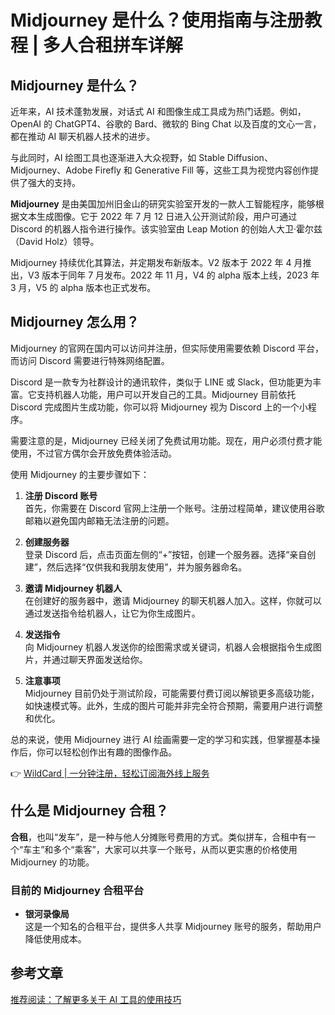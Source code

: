 # Midjourney 是什么？使用指南与注册教程 | 多人合租拼车详解

## Midjourney 是什么？

近年来，AI 技术蓬勃发展，对话式 AI 和图像生成工具成为热门话题。例如，OpenAI 的 ChatGPT4、谷歌的 Bard、微软的 Bing Chat 以及百度的文心一言，都在推动 AI 聊天机器人技术的进步。

与此同时，AI 绘图工具也逐渐进入大众视野，如 Stable Diffusion、Midjourney、Adobe Firefly 和 Generative Fill 等，这些工具为视觉内容创作提供了强大的支持。

**Midjourney** 是由美国加州旧金山的研究实验室开发的一款人工智能程序，能够根据文本生成图像。它于 2022 年 7 月 12 日进入公开测试阶段，用户可通过 Discord 的机器人指令进行操作。该实验室由 Leap Motion 的创始人大卫·霍尔兹（David Holz）领导。

Midjourney 持续优化其算法，并定期发布新版本。V2 版本于 2022 年 4 月推出，V3 版本于同年 7 月发布。2022 年 11 月，V4 的 alpha 版本上线，2023 年 3 月，V5 的 alpha 版本也正式发布。

## Midjourney 怎么用？

Midjourney 的官网在国内可以访问并注册，但实际使用需要依赖 Discord 平台，而访问 Discord 需要进行特殊网络配置。

Discord 是一款专为社群设计的通讯软件，类似于 LINE 或 Slack，但功能更为丰富。它支持机器人功能，用户可以开发自己的工具。Midjourney 目前依托 Discord 完成图片生成功能，你可以将 Midjourney 视为 Discord 上的一个小程序。

需要注意的是，Midjourney 已经关闭了免费试用功能。现在，用户必须付费才能使用，不过官方偶尔会开放免费体验活动。

使用 Midjourney 的主要步骤如下：

1. **注册 Discord 账号**  
   首先，你需要在 Discord 官网上注册一个账号。注册过程简单，建议使用谷歌邮箱以避免国内邮箱无法注册的问题。

2. **创建服务器**  
   登录 Discord 后，点击页面左侧的“+”按钮，创建一个服务器。选择“亲自创建”，然后选择“仅供我和我朋友使用”，并为服务器命名。

3. **邀请 Midjourney 机器人**  
   在创建好的服务器中，邀请 Midjourney 的聊天机器人加入。这样，你就可以通过发送指令给机器人，让它为你生成图片。

4. **发送指令**  
   向 Midjourney 机器人发送你的绘图需求或关键词，机器人会根据指令生成图片，并通过聊天界面发送给你。

5. **注意事项**  
   Midjourney 目前仍处于测试阶段，可能需要付费订阅以解锁更多高级功能，如快速模式等。此外，生成的图片可能并非完全符合预期，需要用户进行调整和优化。

总的来说，使用 Midjourney 进行 AI 绘画需要一定的学习和实践，但掌握基本操作后，你可以轻松创作出有趣的图像作品。

👉 [WildCard | 一分钟注册，轻松订阅海外线上服务](https://bbtdd.com/WildCard)

## 什么是 Midjourney 合租？

**合租**，也叫“发车”，是一种与他人分摊账号费用的方式。类似拼车，合租中有一个“车主”和多个“乘客”，大家可以共享一个账号，从而以更实惠的价格使用 Midjourney 的功能。

### 目前的 Midjourney 合租平台

- **银河录像局**  
  这是一个知名的合租平台，提供多人共享 Midjourney 账号的服务，帮助用户降低使用成本。

## 参考文章

[推荐阅读：了解更多关于 AI 工具的使用技巧](https://bit.ly/ai-guidelines)